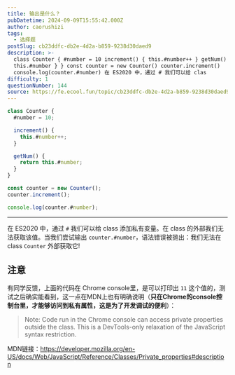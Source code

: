 ```yaml
---
title: 输出是什么？
pubDatetime: 2024-09-09T15:55:42.000Z
author: caorushizi
tags:
  - 选择题
postSlug: cb23ddfc-db2e-4d2a-b859-9238d30daed9
description: >-
  class Counter { #number = 10 increment() { this.#number++ } getNum() { return
  this.#number } } const counter = new Counter() counter.increment()
  console.log(counter.#number) 在 ES2020 中，通过 # 我们可以给 clas
difficulty: 1
questionNumber: 144
source: https://fe.ecool.fun/topic/cb23ddfc-db2e-4d2a-b859-9238d30daed9
---
```


```javascript
class Counter {
  #number = 10;

  increment() {
    this.#number++;
  }

  getNum() {
    return this.#number;
  }
}

const counter = new Counter();
counter.increment();

console.log(counter.#number);
```

---

在 ES2020 中，通过 `#` 我们可以给 class 添加私有变量。在 class 的外部我们无法获取该值。当我们尝试输出 `counter.#number`，语法错误被抛出：我们无法在 class `Counter` 外部获取它!

## 注意

有同学反馈，上面的代码在 Chrome console里，是可以打印出 `11` 这个值的，测试之后确实能看到，这一点在MDN上也有明确说明（**只在Chrome的console控制台里，才能够访问到私有属性，这是为了开发调试的便利**）：

> Note: Code run in the Chrome console can access private properties outside the class. This is a DevTools-only relaxation of the JavaScript syntax restriction.

MDN链接：https://developer.mozilla.org/en-US/docs/Web/JavaScript/Reference/Classes/Private_properties#description
